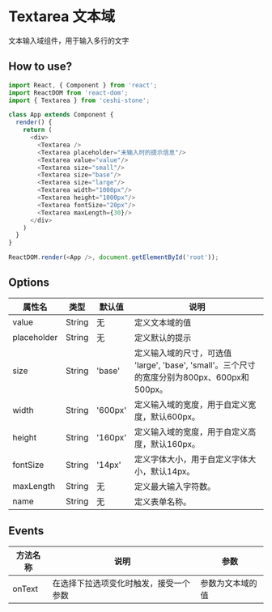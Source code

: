 
# Textarea 文本域

文本输入域组件，用于输入多行的文字

## How to use?
```javascript
import React, { Component } from 'react';
import ReactDOM from 'react-dom';
import { Textarea } from 'ceshi-stone';

class App extends Component {
  render() {
    return (
      <div>
        <Textarea />
        <Textarea placeholder="未输入时的提示信息"/>
        <Textarea value="value"/>
        <Textarea size="small"/>
        <Textarea size="base"/>
        <Textarea size="large"/>
        <Textarea width="1000px"/>
        <Textarea height="1000px"/>
        <Textarea fontSize="20px"/>
        <Textarea maxLength={30}/>
      </div>
    )
  }
}

ReactDOM.render(<App />, document.getElementById('root'));

```

## Options

属性名   |    类型   |     默认值     |     说明
----    | ----    | ----    | ----    |
value  | String  | 无 |  定义文本域的值
placeholder | String | 无 | 定义默认的提示
size  | String  | 'base' |  定义输入域的尺寸，可选值 'large', 'base', 'small'。三个尺寸的宽度分别为800px、600px和500px。
width  | String  | '600px'  |  定义输入域的宽度，用于自定义宽度，默认600px。
height  | String  | '160px'  |  定义输入域的宽度，用于自定义高度，默认160px。
fontSize  | String  | '14px'  |  定义字体大小，用于自定义字体大小，默认14px。
maxLength  | String  | 无  |  定义最大输入字符数。
name | String | 无 | 定义表单名称。

## Events
方法名称   |    说明    |    参数    |
----    | ----      | ----        |
onText | 在选择下拉选项变化时触发，接受一个参数 | 参数为文本域的值
